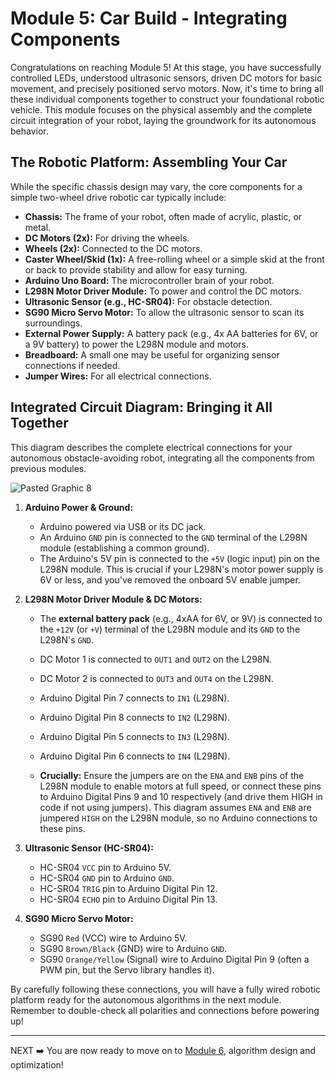 # Module 5: Car Build - Integrating Components

Congratulations on reaching Module 5! At this stage, you have successfully controlled LEDs, understood ultrasonic sensors, driven DC motors for basic movement, and precisely positioned servo motors. Now, it's time to bring all these individual components together to construct your foundational robotic vehicle. This module focuses on the physical assembly and the complete circuit integration of your robot, laying the groundwork for its autonomous behavior.

## The Robotic Platform: Assembling Your Car

While the specific chassis design may vary, the core components for a simple two-wheel drive robotic car typically include:

* **Chassis:** The frame of your robot, often made of acrylic, plastic, or metal.
* **DC Motors (2x):** For driving the wheels.
* **Wheels (2x):** Connected to the DC motors.
* **Caster Wheel/Skid (1x):** A free-rolling wheel or a simple skid at the front or back to provide stability and allow for easy turning.
* **Arduino Uno Board:** The microcontroller brain of your robot.
* **L298N Motor Driver Module:** To power and control the DC motors.
* **Ultrasonic Sensor (e.g., HC-SR04):** For obstacle detection.
* **SG90 Micro Servo Motor:** To allow the ultrasonic sensor to scan its surroundings.
* **External Power Supply:** A battery pack (e.g., 4x AA batteries for 6V, or a 9V battery) to power the L298N module and motors.
* **Breadboard:** A small one may be useful for organizing sensor connections if needed.
* **Jumper Wires:** For all electrical connections.


## Integrated Circuit Diagram: Bringing it All Together

This diagram describes the complete electrical connections for your autonomous obstacle-avoiding robot, integrating all the components from previous modules.

![Pasted Graphic 8](https://github.com/user-attachments/assets/ecdeba8f-d9de-445a-85fd-dd52f4eb84d5)


1.  **Arduino Power & Ground:**

    * Arduino powered via USB or its DC jack.
    * An Arduino `GND` pin is connected to the `GND` terminal of the L298N module (establishing a common ground).
    * The Arduino's 5V pin is connected to the `+5V` (logic input) pin on the L298N module. This is crucial if your L298N's motor power supply is 6V or less, and you've removed the onboard 5V enable jumper.

2.  **L298N Motor Driver Module & DC Motors:**

    * The **external battery pack** (e.g., 4xAA for 6V, or 9V) is connected to the `+12V` (or `+V`) terminal of the L298N module and its `GND` to the L298N's `GND`.
    * DC Motor 1 is connected to `OUT1` and `OUT2` on the L298N.
    * DC Motor 2 is connected to `OUT3` and `OUT4` on the L298N.
    * Arduino Digital Pin 7 connects to `IN1` (L298N).
    * Arduino Digital Pin 8 connects to `IN2` (L298N).
    * Arduino Digital Pin 5 connects to `IN3` (L298N).
    * Arduino Digital Pin 6 connects to `IN4` (L298N).

    * **Crucially:** Ensure the jumpers are on the `ENA` and `ENB` pins of the L298N module to enable motors at full speed, or connect these pins to Arduino Digital Pins 9 and 10 respectively (and drive them HIGH in code if not using jumpers). This diagram assumes `ENA` and `ENB` are jumpered `HIGH` on the L298N module, so no Arduino connections to these pins.

3.  **Ultrasonic Sensor (HC-SR04):**

    * HC-SR04 `VCC` pin to Arduino 5V.
    * HC-SR04 `GND` pin to Arduino `GND`.
    * HC-SR04 `TRIG` pin to Arduino Digital Pin 12.
    * HC-SR04 `ECHO` pin to Arduino Digital Pin 13.

4.  **SG90 Micro Servo Motor:**

    * SG90 `Red` (VCC) wire to Arduino 5V.
    * SG90 `Brown/Black` (GND) wire to Arduino `GND`.
    * SG90 `Orange/Yellow` (Signal) wire to Arduino Digital Pin 9 (often a PWM pin, but the Servo library handles it).

By carefully following these connections, you will have a fully wired robotic platform ready for the autonomous algorithms in the next module. Remember to double-check all polarities and connections before powering up!

---
NEXT ➡️ You are now ready to move on to [Module 6](./module_06.md), algorithm design and optimization!
